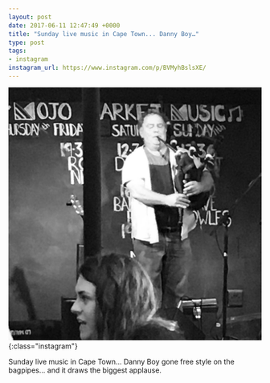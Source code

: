 ```yaml
---
layout: post
date: 2017-06-11 12:47:49 +0000
title: "Sunday live music in Cape Town... Danny Boy…"
type: post
tags:
- instagram
instagram_url: https://www.instagram.com/p/BVMyhBslsXE/
---
```


![Instagram - BVMyhBslsXE](/img/BVMyhBslsXE.jpg){:class="instagram"}

Sunday live music in Cape Town... Danny Boy gone free style on the bagpipes... and it draws the biggest applause.
